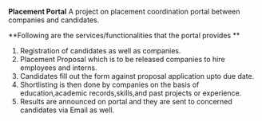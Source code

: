 **Placement Portal**
A project on placement coordination portal between companies and candidates.

**Following are the services/functionalities that the portal provides **
1. Registration of candidates as well as companies.
2. Placement Proposal which is to be released companies to hire employees and interns.
3. Candidates fill out the form against proposal application upto due date.
4. Shortlisting is then done by companies on the basis of education,academic records,skills,and past projects or experience.
5. Results are announced on portal and they are sent to concerned candidates via Email as well.



